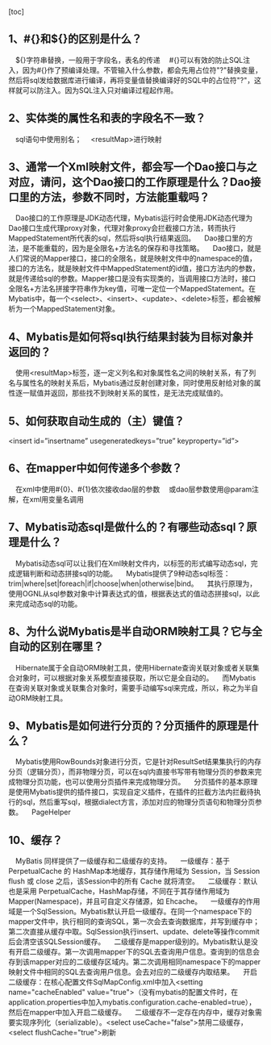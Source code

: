[toc]
## 1、#{}和${}的区别是什么？
 ${}字符串替换，一般用于字段名，表名的传递
 #{}可以有效的防止SQL注入，因为#{}作了预编译处理。不管输入什么参数，都会先用占位符"?"替换变量，然后将sql发给数据库进行编译，再将变量值替换编译好的SQL中的占位符"?"，这样就可以防注入。因为SQL注入只对编译过程起作用。

## 2、实体类的属性名和表的字段名不一致？
 sql语句中使用别名；
 \<resultMap>进行映射

## 3、通常一个Xml映射文件，都会写一个Dao接口与之对应，请问，这个Dao接口的工作原理是什么？Dao接口里的方法，参数不同时，方法能重载吗？
 Dao接口的工作原理是JDK动态代理，Mybatis运行时会使用JDK动态代理为Dao接口生成代理proxy对象，代理对象proxy会拦截接口方法，转而执行MappedStatement所代表的sql，然后将sql执行结果返回。
 Dao接口里的方法，是不能重载的，因为是全限名+方法名的保存和寻找策略。
 Dao接口，就是人们常说的Mapper接口，接口的全限名，就是映射文件中的namespace的值，接口的方法名，就是映射文件中MappedStatement的id值，接口方法内的参数，就是传递给sql的参数。Mapper接口是没有实现类的，当调用接口方法时，接口全限名+方法名拼接字符串作为key值，可唯一定位一个MappedStatement。在Mybatis中，每一个\<select>、\<insert>、\<update>、\<delete>标签，都会被解析为一个MappedStatement对象。

## 4、Mybatis是如何将sql执行结果封装为目标对象并返回的？
 使用\<resultMap>标签，逐一定义列名和对象属性名之间的映射关系，有了列名与属性名的映射关系后，Mybatis通过反射创建对象，同时使用反射给对象的属性逐一赋值并返回，那些找不到映射关系的属性，是无法完成赋值的。

## 5、如何获取自动生成的（主）键值？
\<insert id=”insertname” usegeneratedkeys=”true” keyproperty=”id”>

## 6、在mapper中如何传递多个参数？
 在xml中使用#{0}、#{1}依次接收dao层的参数
 或dao层参数使用@param注解，在xml用变量名调用

## 7、Mybatis动态sql是做什么的？有哪些动态sql？原理是什么？
 Mybatis动态sql可以让我们在Xml映射文件内，以标签的形式编写动态sql，完成逻辑判断和动态拼接sql的功能。
 Mybatis提供了9种动态sql标签：trim|where|set|foreach|if|choose|when|otherwise|bind。
 其执行原理为，使用OGNL从sql参数对象中计算表达式的值，根据表达式的值动态拼接sql，以此来完成动态sql的功能。

## 8、为什么说Mybatis是半自动ORM映射工具？它与全自动的区别在哪里？
 Hibernate属于全自动ORM映射工具，使用Hibernate查询关联对象或者关联集合对象时，可以根据对象关系模型直接获取，所以它是全自动的。
 而Mybatis在查询关联对象或关联集合对象时，需要手动编写sql来完成，所以，称之为半自动ORM映射工具。

## 9、Mybatis是如何进行分页的？分页插件的原理是什么？
 Mybatis使用RowBounds对象进行分页，它是针对ResultSet结果集执行的内存分页（逻辑分页），而非物理分页，可以在sql内直接书写带有物理分页的参数来完成物理分页功能，也可以使用分页插件来完成物理分页。
 分页插件的基本原理是使用Mybatis提供的插件接口，实现自定义插件，在插件的拦截方法内拦截待执行的sql，然后重写sql，根据dialect方言，添加对应的物理分页语句和物理分页参数。
 PageHelper

## 10、缓存？
 MyBatis 同样提供了一级缓存和二级缓存的支持。
 一级缓存：基于PerpetualCache 的 HashMap本地缓存，其存储作用域为 Session，当 Session flush 或 close 之后，该Session中的所有 Cache 就将清空。
 二级缓存：默认也是采用 PerpetualCache，HashMap存储，不同在于其存储作用域为 Mapper(Namespace)，并且可自定义存储源，如 Ehcache。
 一级缓存的作用域是一个SqlSession。Mybatis默认开启一级缓存。在同一个namespace下的mapper文件中，执行相同的查询SQL，第一次会去查询数据库，并写到缓存中；第二次直接从缓存中取。SqlSession执行insert、update、delete等操作commit后会清空该SQLSession缓存。
 二级缓存是mapper级别的。Mybatis默认是没有开启二级缓存。第一次调用mapper下的SQL去查询用户信息。查询到的信息会存到该mapper对应的二级缓存区域内。第二次调用相同namespace下的mapper映射文件中相同的SQL去查询用户信息。会去对应的二级缓存内取结果。
 开启二级缓存：在核心配置文件SqlMapConfig.xml中加入\<setting name="cacheEnabled" value="true">（没有mybatis的配置文件时，在application.properties中加入mybatis.configuration.cache-enabled=true），然后在mapper中加入<cache />开启二级缓存。
 二级缓存不一定存在内存中，缓存对象需要实现序列化（serializable）。\<select useCache="false">禁用二级缓存，\<select flushCache="true">刷新





















